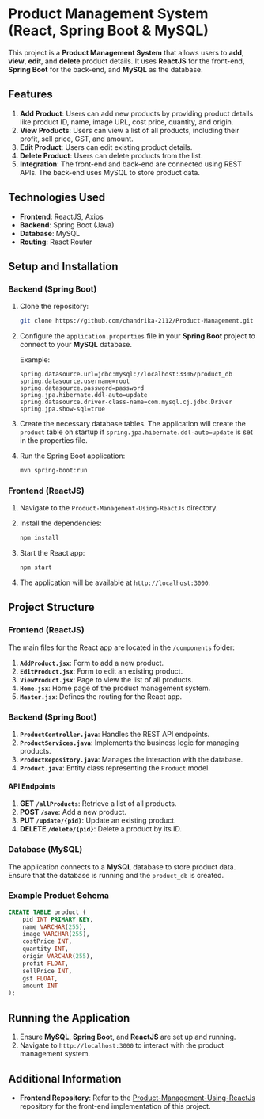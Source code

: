 # Product Management System (React, Spring Boot & MySQL)

This project is a **Product Management System** that allows users to **add**, **view**, **edit**, and **delete** product details. It uses **ReactJS** for the front-end, **Spring Boot** for the back-end, and **MySQL** as the database.

## Features

1. **Add Product**: Users can add new products by providing product details like product ID, name, image URL, cost price, quantity, and origin.
2. **View Products**: Users can view a list of all products, including their profit, sell price, GST, and amount.
3. **Edit Product**: Users can edit existing product details.
4. **Delete Product**: Users can delete products from the list.
5. **Integration**: The front-end and back-end are connected using REST APIs. The back-end uses MySQL to store product data.

## Technologies Used

- **Frontend**: ReactJS, Axios
- **Backend**: Spring Boot (Java)
- **Database**: MySQL
- **Routing**: React Router

## Setup and Installation

### Backend (Spring Boot)

1. Clone the repository:
   ```bash
   git clone https://github.com/chandrika-2112/Product-Management.git
   ```

2. Configure the `application.properties` file in your **Spring Boot** project to connect to your **MySQL** database.

   Example:
   ```properties
   spring.datasource.url=jdbc:mysql://localhost:3306/product_db
   spring.datasource.username=root
   spring.datasource.password=password
   spring.jpa.hibernate.ddl-auto=update
   spring.datasource.driver-class-name=com.mysql.cj.jdbc.Driver
   spring.jpa.show-sql=true
   ```

3. Create the necessary database tables. The application will create the `product` table on startup if `spring.jpa.hibernate.ddl-auto=update` is set in the properties file.

4. Run the Spring Boot application:
   ```bash
   mvn spring-boot:run
   ```

### Frontend (ReactJS)

1. Navigate to the `Product-Management-Using-ReactJs` directory.

2. Install the dependencies:
   ```bash
   npm install
   ```

3. Start the React app:
   ```bash
   npm start
   ```

4. The application will be available at `http://localhost:3000`.

## Project Structure

### Frontend (ReactJS)

The main files for the React app are located in the `/components` folder:

1. **`AddProduct.jsx`**: Form to add a new product.
2. **`EditProduct.jsx`**: Form to edit an existing product.
3. **`ViewProduct.jsx`**: Page to view the list of all products.
4. **`Home.jsx`**: Home page of the product management system.
5. **`Master.jsx`**: Defines the routing for the React app.

### Backend (Spring Boot)

1. **`ProductController.java`**: Handles the REST API endpoints.
2. **`ProductServices.java`**: Implements the business logic for managing products.
3. **`ProductRepository.java`**: Manages the interaction with the database.
4. **`Product.java`**: Entity class representing the `Product` model.

#### API Endpoints

1. **GET `/allProducts`**: Retrieve a list of all products.
2. **POST `/save`**: Add a new product.
3. **PUT `/update/{pid}`**: Update an existing product.
4. **DELETE `/delete/{pid}`**: Delete a product by its ID.

### Database (MySQL)

The application connects to a **MySQL** database to store product data. Ensure that the database is running and the `product_db` is created.

### Example Product Schema

```sql
CREATE TABLE product (
    pid INT PRIMARY KEY,
    name VARCHAR(255),
    image VARCHAR(255),
    costPrice INT,
    quantity INT,
    origin VARCHAR(255),
    profit FLOAT,
    sellPrice INT,
    gst FLOAT,
    amount INT
);
```

## Running the Application

1. Ensure **MySQL**, **Spring Boot**, and **ReactJS** are set up and running.
2. Navigate to `http://localhost:3000` to interact with the product management system.

## Additional Information

- **Frontend Repository**: Refer to the [Product-Management-Using-ReactJs](https://github.com/chandrika-2112/Product-Management-Using-ReactJs) repository for the front-end implementation of this project.
```
